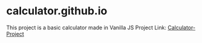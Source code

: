 # calculator.github.io

This project is a basic calculator made in Vanilla JS
Project Link: <a href="https://maishantanuhu.github.io/calculator.github.io/">Calculator-Project</a>
